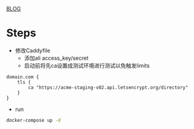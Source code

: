 [BLOG](https://anfo.fun/blog/639e410864a420002bda8f4d)

# Steps

- 修改Caddyfile
  - 添加ali access_key/secret
  - 启动前将先ca设置成测试环境进行测试以免触发limits

```
domain.com {
    tls {
        ca "https://acme-staging-v02.api.letsencrypt.org/directory"
    }
}
```

- run

```bash
docker-compose up -d
```
